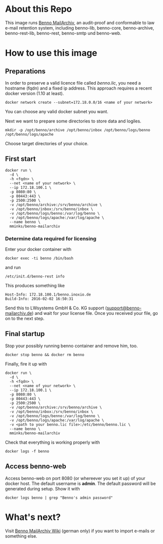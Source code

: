 # About this Repo

This image runs [Benno MailArchiv](http://www.benno-mailarchiv.de/), an audit-proof and conformable to law e-mail retention system, including benno-lib, benno-core, benno-archive, benno-rest-lib, benno-rest, benno-smtp und benno-web.

# How to use this image

## Preparations

In order to preserve a valid licence file called *benno.lic*, you need a hostname (fqdn) and a fixed ip address. This approach requires a recent docker version (1.10 at least).

```
docker network create --subnet=172.18.0.0/16 <name of your network>
```

You can choose any valid docker subnet you want.

Next we want to prepare some directories to store data and logiles.

```
mkdir -p /opt/benno/archive /opt/benno/inbox /opt/benno/logs/benno /opt/benno/logs/apache
```

Choose target directories of your choice.

## First start

```
docker run \
  -d \
  -h <fqdn> \
  --net <name of your network> \
  --ip 172.18.100.1 \
  -p 8080:80 \
  -p 80443:443 \
  -p 2500:2500 \
  -v /opt/benno/archive:/srv/benno/archive \
  -v /opt/benno/inbox:/srv/benno/inbox \
  -v /opt/benno/logs/benno:/var/log/benno \
  -v /opt/benno/logs/apache:/var/log/apache \
  --name benno \
  mminks/benno-mailarchiv
```

### Determine data required for licensing

Enter your docker container with

```
docker exec -ti benno /bin/bash
```

and run

```
/etc/init.d/benno-rest info
```

This produces something like

```
Host-Info: 172.18.100.1/benno.inoxio.de
Build-Info: 2016-02-02 16:50:31
```

Send this to LWsystems GmbH & Co. KG support (support@benno-mailarchiv.de) and wait for your license file. Once you received your file, go on to the next step.

## Final startup

Stop your possibly running benno container and remove him, too.

```
docker stop benno && docker rm benno
```

Finally, fire it up with

```
docker run \
  -d \
  -h <fqdn> \
  --net <name of your network> \
  --ip 172.18.100.1 \
  -p 8080:80 \
  -p 80443:443 \
  -p 2500:2500 \
  -v /opt/benno/archive:/srv/benno/archive \
  -v /opt/benno/inbox:/srv/benno/inbox \
  -v /opt/benno/logs/benno:/var/log/benno \
  -v /opt/benno/logs/apache:/var/log/apache \
  -v <path to your benno.lic file>:/etc/benno/benno.lic \
  --name benno \
  mminks/benno-mailarchiv
```

Check that everything is working properly with

```
docker logs -f benno
```

## Access benno-web

Access benno-web on port 8080 (or whereever you set it up) of your docker host. The default username is **admin**. The default password will be generated during setup. Show it with

```
docker logs benno | grep "Benno's admin password"
```

# What's next?

Visit [Benno MailArchiv Wiki](https://wiki.benno-mailarchiv.de/index.php/Hauptseite) (german only) if you want to import e-mails or something else.
